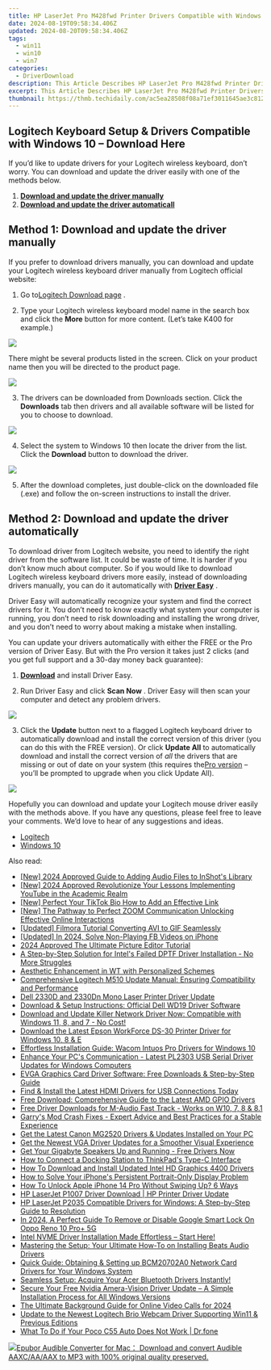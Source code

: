 ```yaml
---
title: HP LaserJet Pro M428fwd Printer Drivers Compatible with Windows 11, 10 & 7
date: 2024-08-19T09:58:34.406Z
updated: 2024-08-20T09:58:34.406Z
tags:
  - win11
  - win10
  - win7
categories:
  - DriverDownload
description: This Article Describes HP LaserJet Pro M428fwd Printer Drivers Compatible with Windows 11, 10 & 7
excerpt: This Article Describes HP LaserJet Pro M428fwd Printer Drivers Compatible with Windows 11, 10 & 7
thumbnail: https://thmb.techidaily.com/ac5ea28508f08a71ef3011645ae3c8126537c0f91172c9b8453700083e020732.jpg
---
```


## Logitech Keyboard Setup & Drivers Compatible with Windows 10 – Download Here

If you’d like to update drivers for your Logitech wireless keyboard, don’t worry. You can download and update the driver easily with one of the methods below.

1. [**Download and update the driver manually**](https://tools.techidaily.com/drivereasy/download/)
2. [**Download and update the driver automaticall**](https://tools.techidaily.com/drivereasy/download/)

## Method 1: Download and update the driver manually

 If you prefer to download drivers manually, you can download and update your Logitech wireless keyboard driver manually from Logitech official website:

 1) Go to[Logitech Download page](http://support.logitech.com/en%5Fus/downloads)  .  
  
 2) Type your Logitech wireless keyboard model name in the search box and click the **More**  button for more content. (Let’s take K400 for example.)

![](https://images.drivereasy.com/wp-content/uploads/2016/06/img_576b654c97639.png)

There might be several products listed in the screen. Click on your product name then you will be directed to the product page.  
  
![](https://images.drivereasy.com/wp-content/uploads/2016/06/img_576b7d71525fc.png)

 3) The drivers can be downloaded from Downloads section. Click the **Downloads**  tab then drivers and all available software will be listed for you to choose to download.

![](https://images.drivereasy.com/wp-content/uploads/2016/06/img_576b7de28fba2.png)

 4) Select the system to Windows 10 then locate the driver from the list. Click the **Download** button to download the driver.

![](https://images.drivereasy.com/wp-content/uploads/2016/06/img_576b7e2cb92c8.png)
  
 5) After the download completes, just double-click on the downloaded file (.exe) and follow the on-screen instructions to install the driver.  

## Method 2: Download and update the driver automatically

 To download driver from Logitech website, you need to identify the right driver from the software list. It could be waste of time. It is harder if you don’t know much about computer. So if you would like to download Logitech wireless keyboard drivers more easily, instead of downloading drivers manually, you can do it automatically with **[Driver Easy](https://tools.techidaily.com/drivereasy/download/)**  .  

 Driver Easy will automatically recognize your system and find the correct drivers for it. You don’t need to know exactly what system your computer is running, you don’t need to risk downloading and installing the wrong driver, and you don’t need to worry about making a mistake when installing.

 You can update your drivers automatically with either the FREE or the Pro version of Driver Easy. But with the Pro version it takes just 2 clicks (and you get full support and a 30-day money back guarantee):

 1) **[Download](https://tools.techidaily.com/drivereasy/download/)**   and install Driver Easy.

 2) Run Driver Easy and click **Scan Now** . Driver Easy will then scan your computer and detect any problem drivers.

![](https://images.drivereasy.com/wp-content/uploads/2018/05/img_5ae9255393f15.png)

 3) Click the **Update** button next to a flagged Logitech keyboard driver to automatically download and install the correct version of this driver (you can do this with the FREE version). Or click **Update All**  to automatically download and install the correct version of _all_   the drivers that are missing or out of date on your system (this requires the[Pro version](https://tools.techidaily.com/drivereasy/download/) – you’ll be prompted to upgrade when you click Update All).

![](https://images.drivereasy.com/wp-content/uploads/2018/05/img_5ae9256f2e99f.jpg)

 Hopefully you can download and update your Logitech mouse driver easily with the methods above. If you have any questions, please feel free to leave your comments. We’d love to hear of any suggestions and ideas.

* [Logitech](https://tools.techidaily.com/drivereasy/download/)
* [Windows 10](https://tools.techidaily.com/drivereasy/download/)

<ins class="adsbygoogle"
     style="display:block"
     data-ad-format="autorelaxed"
     data-ad-client="ca-pub-7571918770474297"
     data-ad-slot="1223367746"></ins>



<ins class="adsbygoogle"
     style="display:block"
     data-ad-client="ca-pub-7571918770474297"
     data-ad-slot="8358498916"
     data-ad-format="auto"
     data-full-width-responsive="true"></ins>

<span class="atpl-alsoreadstyle">Also read:</span>
<div><ul>
<li><a href="https://fox-info.techidaily.com/new-2024-approved-guide-to-adding-audio-files-to-inshots-library/"><u>[New] 2024 Approved  Guide to Adding Audio Files to InShot's Library</u></a></li>
<li><a href="https://youtube-lab.techidaily.com/024-approved-revolutionize-your-lessons-implementing-youtube-in-the-academic-realm/"><u>[New] 2024 Approved  Revolutionize Your Lessons  Implementing YouTube in the Academic Realm</u></a></li>
<li><a href="https://extra-skills.techidaily.com/new-perfect-your-tiktok-bio-how-to-add-an-effective-link/"><u>[New] Perfect Your TikTok Bio  How to Add an Effective Link</u></a></li>
<li><a href="https://screen-mirroring-recording.techidaily.com/new-the-pathway-to-perfect-zoom-communication-unlocking-effective-online-interactions/"><u>[New] The Pathway to Perfect ZOOM Communication  Unlocking Effective Online Interactions</u></a></li>
<li><a href="https://some-knowledge.techidaily.com/updated-filmora-tutorial-converting-avi-to-gif-seamlessly/"><u>[Updated] Filmora Tutorial  Converting AVI to GIF Seamlessly</u></a></li>
<li><a href="https://facebook-clips.techidaily.com/updated-in-2024-solve-non-playing-fb-videos-on-iphone/"><u>[Updated] In 2024, Solve Non-Playing FB Videos on iPhone</u></a></li>
<li><a href="https://fox-blue.techidaily.com/2024-approved-the-ultimate-picture-editor-tutorial/"><u>2024 Approved  The Ultimate Picture Editor Tutorial</u></a></li>
<li><a href="https://win-dash.techidaily.com/a-step-by-step-solution-for-intels-failed-dptf-driver-installation-no-more-struggles/"><u>A Step-by-Step Solution for Intel's Failed DPTF Driver Installation - No More Struggles</u></a></li>
<li><a href="https://win11.techidaily.com/aesthetic-enhancement-in-wt-with-personalized-schemes/"><u>Aesthetic Enhancement in WT with Personalized Schemes</u></a></li>
<li><a href="https://win-dash.techidaily.com/comprehensive-logitech-m510-update-manual-ensuring-compatibility-and-performance/"><u>Comprehensive Logitech M510 Update Manual: Ensuring Compatibility and Performance</u></a></li>
<li><a href="https://win-dash.techidaily.com/dell-2330d-and-2330dn-mono-laser-printer-driver-update/"><u>Dell 2330D and 2330Dn Mono Laser Printer Driver Update</u></a></li>
<li><a href="https://win-dash.techidaily.com/download-and-setup-instructions-official-dell-wd19-driver-software/"><u>Download & Setup Instructions: Official Dell WD19 Driver Software</u></a></li>
<li><a href="https://win-dash.techidaily.com/download-and-update-killer-network-driver-now-compatible-with-windows-11-8-and-7-no-cost/"><u>Download and Update Killer Network Driver Now: Compatible with Windows 11, 8, and 7 - No Cost!</u></a></li>
<li><a href="https://win-dash.techidaily.com/download-the-latest-epson-workforce-ds-30-printer-driver-for-windows-10-8-and-e/"><u>Download the Latest Epson WorkForce DS-30 Printer Driver for Windows 10, 8 & E</u></a></li>
<li><a href="https://win-dash.techidaily.com/effortless-installation-guide-wacom-intuos-pro-drivers-for-windows-10/"><u>Effortless Installation Guide: Wacom Intuos Pro Drivers for Windows 10</u></a></li>
<li><a href="https://win-dash.techidaily.com/enhance-your-pcs-communication-latest-pl2303-usb-serial-driver-updates-for-windows-computers/"><u>Enhance Your PC's Communication - Latest PL2303 USB Serial Driver Updates for Windows Computers</u></a></li>
<li><a href="https://win-dash.techidaily.com/evga-graphics-card-driver-software-free-downloads-and-step-by-step-guide/"><u>EVGA Graphics Card Driver Software: Free Downloads & Step-by-Step Guide</u></a></li>
<li><a href="https://win-dash.techidaily.com/find-and-install-the-latest-hdmi-drivers-for-usb-connections-today/"><u>Find & Install the Latest HDMI Drivers for USB Connections Today</u></a></li>
<li><a href="https://win-dash.techidaily.com/free-download-comprehensive-guide-to-the-latest-amd-gpio-drivers/"><u>Free Download: Comprehensive Guide to the Latest AMD GPIO Drivers</u></a></li>
<li><a href="https://win-dash.techidaily.com/free-driver-downloads-for-m-audio-fast-track-works-on-w10-7-8-and-81/"><u>Free Driver Downloads for M-Audio Fast Track - Works on W10, 7, 8 & 8.1</u></a></li>
<li><a href="https://win-blog.techidaily.com/garrys-mod-crash-fixes-expert-advice-and-best-practices-for-a-stable-experience/"><u>Garry's Mod Crash Fixes - Expert Advice and Best Practices for a Stable Experience</u></a></li>
<li><a href="https://win-dash.techidaily.com/1722973028050-get-the-latest-canon-mg2520-drivers-and-updates-installed-on-your-pc/"><u>Get the Latest Canon MG2520 Drivers & Updates Installed on Your PC</u></a></li>
<li><a href="https://win-dash.techidaily.com/get-the-newest-vga-driver-updates-for-a-smoother-visual-experience/"><u>Get the Newest VGA Driver Updates for a Smoother Visual Experience</u></a></li>
<li><a href="https://win-dash.techidaily.com/1722959237227-get-your-gigabyte-speakers-up-and-running-free-drivers-now/"><u>Get Your Gigabyte Speakers Up and Running - Free Drivers Now</u></a></li>
<li><a href="https://win-dash.techidaily.com/how-to-connect-a-docking-station-to-thinkpads-type-c-interface/"><u>How to Connect a Docking Station to ThinkPad's Type-C Interface</u></a></li>
<li><a href="https://win-dash.techidaily.com/how-to-download-and-install-updated-intel-hd-graphics-4400-drivers/"><u>How To Download and Install Updated Intel HD Graphics 4400 Drivers</u></a></li>
<li><a href="https://fox-that.techidaily.com/how-to-solve-your-iphones-persistent-portrait-only-display-problem/"><u>How to Solve Your iPhone's Persistent Portrait-Only Display Problem</u></a></li>
<li><a href="https://ios-unlock.techidaily.com/how-to-unlock-apple-iphone-14-pro-without-swiping-up-6-ways-by-drfone-ios/"><u>How To Unlock Apple iPhone 14 Pro Without Swiping Up? 6 Ways</u></a></li>
<li><a href="https://win-dash.techidaily.com/hp-laserjet-p1007-driver-download-hp-printer-driver-update/"><u>HP LaserJet P1007 Driver Download | HP Printer Driver Update</u></a></li>
<li><a href="https://win-dash.techidaily.com/hp-laserjet-p2035-compatible-drivers-for-windows-a-step-by-step-guide-to-resolution/"><u>HP LaserJet P2035 Compatible Drivers for Windows: A Step-by-Step Guide to Resolution</u></a></li>
<li><a href="https://easy-unlock-android.techidaily.com/in-2024-a-perfect-guide-to-remove-or-disable-google-smart-lock-on-oppo-reno-10-proplus-5g-by-drfone-android/"><u>In 2024, A Perfect Guide To Remove or Disable Google Smart Lock On Oppo Reno 10 Pro+ 5G</u></a></li>
<li><a href="https://win-dash.techidaily.com/1722961067504-intel-nvme-driver-installation-made-effortless-start-here/"><u>Intel NVME Driver Installation Made Effortless – Start Here!</u></a></li>
<li><a href="https://win-dash.techidaily.com/mastering-the-setup-your-ultimate-how-to-on-installing-beats-audio-drivers/"><u>Mastering the Setup: Your Ultimate How-To on Installing Beats Audio Drivers</u></a></li>
<li><a href="https://win-dash.techidaily.com/quick-guide-obtaining-and-setting-up-bcm20702a0-network-card-drivers-for-your-windows-system/"><u>Quick Guide: Obtaining & Setting up BCM20702A0 Network Card Drivers for Your Windows System</u></a></li>
<li><a href="https://win-dash.techidaily.com/1722971842050-seamless-setup-acquire-your-acer-bluetooth-drivers-instantly/"><u>Seamless Setup: Acquire Your Acer Bluetooth Drivers Instantly!</u></a></li>
<li><a href="https://win-dash.techidaily.com/1722976578355-secure-your-free-nvidia-amera-vision-driver-update-a-simple-installation-process-for-all-windows-versions/"><u>Secure Your Free Nvidia Amera-Vision Driver Update – A Simple Installation Process for All Windows Versions</u></a></li>
<li><a href="https://screen-capture.techidaily.com/the-ultimate-background-guide-for-online-video-calls-for-2024/"><u>The Ultimate Background Guide for Online Video Calls for 2024</u></a></li>
<li><a href="https://win-dash.techidaily.com/update-to-the-newest-logitech-brio-webcam-driver-supporting-win11-and-previous-editions/"><u>Update to the Newest Logitech Brio Webcam Driver Supporting Win11 & Previous Editions</u></a></li>
<li><a href="https://howto.techidaily.com/what-to-do-if-your-poco-c55-auto-does-not-work-drfone-by-drfone-fix-android-problems-fix-android-problems/"><u>What To Do if Your Poco C55 Auto Does Not Work | Dr.fone</u></a></li>
</ul></div>

<!-- affiliate ads begin -->
<a href="https://secure.2checkout.com/order/checkout.php?PRODS=4713565&QTY=1&AFFILIATE=108875&CART=1"><img src="https://www.epubor.com/images/uppic/audible-converter-interface.png" border="0">Epubor Audible Converter for Mac： Download and convert Audible AAXC/AA/AAX to MP3 with 100% original quality preserved.</a>
<!-- affiliate ads end -->